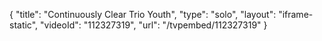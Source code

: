{
    "title": "Continuously Clear Trio  Youth",
    "type": "solo",
    "layout": "iframe-static",
    "videoId": "112327319",
    "url": "\/tvpembed\/112327319"
}